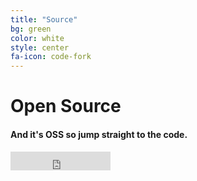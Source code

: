 ```yaml
---
title: "Source"
bg: green
color: white
style: center
fa-icon: code-fork
---
```


# Open Source

#### And it's OSS so jump straight to the code.

<iframe src="https://ghbtns.com/github-btn.html?user=expeditejs&repo=expedite&type=star&count=true&size=large" frameborder="0" scrolling="0" width="160px" height="30px"></iframe>
